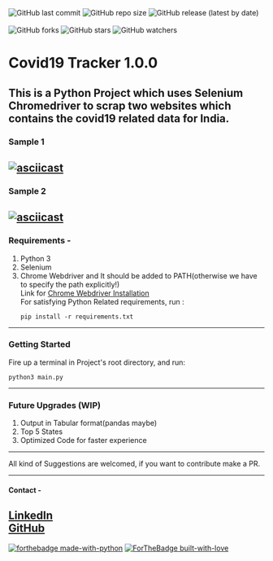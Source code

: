 
<br><br>
![GitHub last commit](https://img.shields.io/github/last-commit/k4kratik/covid19-tracker)
![GitHub repo size](https://img.shields.io/github/repo-size/k4kratik/covid19-tracker)
![GitHub release (latest by date)](https://img.shields.io/github/v/release/k4kratik/covid19-tracker)
<br>
<br>
![GitHub forks](https://img.shields.io/github/forks/k4kratik/covid19-tracker?style=social)
![GitHub stars](https://img.shields.io/github/stars/k4kratik/covid19-tracker?style=social)
![GitHub watchers](https://img.shields.io/github/watchers/k4kratik/covid19-tracker?style=social)

# Covid19 Tracker 1.0.0
This is a Python Project which uses Selenium Chromedriver to scrap two websites which contains the covid19 related data for India.
---
### Sample 1
[![asciicast](https://asciinema.org/a/345465.svg)](https://asciinema.org/a/345465)
---
### Sample 2
[![asciicast](https://asciinema.org/a/345467.svg)](https://asciinema.org/a/345467)
---
### Requirements - <br>
1. Python 3<br>
2. Selenium <br>
3. Chrome Webdriver and It should be added to PATH(otherwise we have to specify the path explicitly!) <br>
Link for <a href="https://chromedriver.chromium.org/downloads">Chrome Webdriver Installation</a> <br>
For satisfying Python Related requirements, run : <br>
   ```
   pip install -r requirements.txt 
   ```
---
### Getting Started 
Fire up a terminal in Project's root directory, and run: 
```
python3 main.py 
```
---
### Future Upgrades (WIP)
1. Output in Tabular format(pandas maybe)
2. Top 5 States
3. Optimized Code for faster experience
---

All kind of Suggestions are welcomed, if you want to contribute make a PR.

---
#### Contact - 
<a href="https://www.linkedin.com/in/k4kratik/">LinkedIn</a> <br>
<a href="https://github.com/k4kratik">GitHub </a>
---
[![forthebadge made-with-python](http://ForTheBadge.com/images/badges/made-with-python.svg)](https://www.python.org/) 
[![ForTheBadge built-with-love](http://ForTheBadge.com/images/badges/built-with-love.svg)](https://GitHub.com/Naereen/)